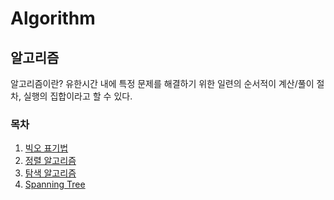 # Algorithm


## 알고리즘
알고리즘이란? 유한시간 내에 특정 문제를 해결하기 위한 일련의 순서적이 계산/풀이 절차, 실행의 집합이라고 할 수 있다.

### 목차
1. [빅오 표기법](https://github.com/njh0317/Tech-interview/blob/main/Algorithm/%EB%B9%85%EC%98%A4%20%ED%91%9C%EA%B8%B0%EB%B2%95.md)
2. [정렬 알고리즘](https://github.com/njh0317/Tech-interview/blob/main/Algorithm/%EC%A0%95%EB%A0%AC%20%EC%95%8C%EA%B3%A0%EB%A6%AC%EC%A6%98.md)
3. [탐색 알고리즘](https://github.com/njh0317/Tech-interview/blob/main/Algorithm/%ED%83%90%EC%83%89%20%EC%95%8C%EA%B3%A0%EB%A6%AC%EC%A6%98.md)
4. [Spanning Tree](https://github.com/njh0317/Tech-interview/blob/main/Algorithm/Spanning%20Tree.md)
